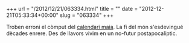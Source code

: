 +++
url = "/2012/12/21/063334.html"
title = ""
date = "2012-12-21T05:33:34+00:00"
slug = "063334"
+++

<p>Troben erroni el còmput del <a href="http://ca.wikipedia.org/wiki/Calendari_maia">calendari maia</a>. La fi del món s'esdevingué dècades enrere. Des de llavors vivim en un no-futur postapocalíptic.</p>
